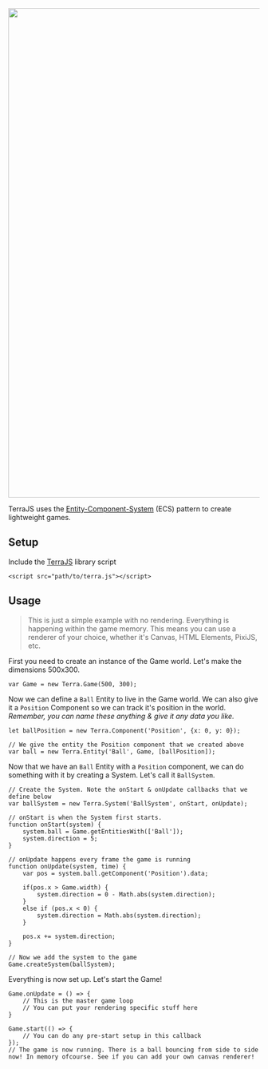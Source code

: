 <img src="http://projects.ritter.co.za/storage/TerraJS_banner.jpg" width="980">

TerraJS uses the [Entity-Component-System](https://en.wikipedia.org/wiki/Entity%E2%80%93component%E2%80%93system) (ECS) pattern to create lightweight games.

<!--**Entity** - This is essentially an 'object' or thing within your game's world. (Enemy, Bullets, etc)-->
<!--**Component** - Components are attached to Entities and provide a lego-like approach to assigning behavior to an  Entity. (Health, Position, etc)-->
<!--**System** - This is where you logic will live. A System will control all Entities that pertain to itself. (BulletSystem, EnemySystem, etc)-->

## Setup
Include the [TerraJS](https://raw.githubusercontent.com/RodRitter/TerraJS/master/dist/terra.js) library script
```
<script src="path/to/terra.js"></script>
```

## Usage
> This is just a simple example with no rendering. Everything is happening within the game memory. This means you can use a renderer of your choice, whether it's Canvas, HTML Elements, PixiJS, etc.

First you need to create an instance of the Game world. Let's make the dimensions 500x300.
```
var Game = new Terra.Game(500, 300);
```

Now we can define a `Ball` Entity to live in the Game world. We can also give it a `Position` Component so we can track it's position in the world. *Remember, you can name these anything & give it any data you like.*
```
let ballPosition = new Terra.Component('Position', {x: 0, y: 0});

// We give the entity the Position component that we created above
var ball = new Terra.Entity('Ball', Game, [ballPosition]); 
```

Now that we have an `Ball` Entity with a `Position` component, we can do something with it by creating a System. Let's call it `BallSystem`.

```
// Create the System. Note the onStart & onUpdate callbacks that we define below
var ballSystem = new Terra.System('BallSystem', onStart, onUpdate);
```
```
// onStart is when the System first starts.
function onStart(system) {
    system.ball = Game.getEntitiesWith(['Ball']);
    system.direction = 5;
}

// onUpdate happens every frame the game is running
function onUpdate(system, time) {
    var pos = system.ball.getComponent('Position').data;
    
    if(pos.x > Game.width) {
        system.direction = 0 - Math.abs(system.direction);
    } 
    else if (pos.x < 0) {
        system.direction = Math.abs(system.direction);
    }
    
    pos.x += system.direction;
}
```
```
// Now we add the system to the game
Game.createSystem(ballSystem);
```
Everything is now set up. Let's start the Game!
```
Game.onUpdate = () => {
    // This is the master game loop
    // You can put your rendering specific stuff here
}

Game.start(() => {
    // You can do any pre-start setup in this callback
});
// The game is now running. There is a ball bouncing from side to side now! In memory ofcourse. See if you can add your own canvas renderer!
```
